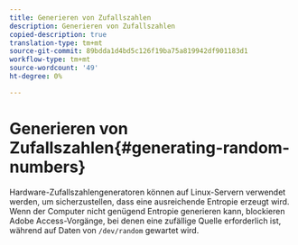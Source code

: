 ```yaml
---
title: Generieren von Zufallszahlen
description: Generieren von Zufallszahlen
copied-description: true
translation-type: tm+mt
source-git-commit: 89bdda1d4bd5c126f19ba75a819942df901183d1
workflow-type: tm+mt
source-wordcount: '49'
ht-degree: 0%

---
```



# Generieren von Zufallszahlen{#generating-random-numbers}

Hardware-Zufallszahlengeneratoren können auf Linux-Servern verwendet werden, um sicherzustellen, dass eine ausreichende Entropie erzeugt wird. Wenn der Computer nicht genügend Entropie generieren kann, blockieren Adobe Access-Vorgänge, bei denen eine zufällige Quelle erforderlich ist, während auf Daten von `/dev/random` gewartet wird.
